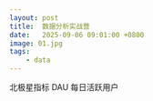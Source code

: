 ```yaml
---
layout: post
title:  数据分析实战营
date:   2025-09-06 09:01:00 +0800
image: 01.jpg
tags: 
    - data
---
```


北极星指标 DAU 每日活跃用户 


